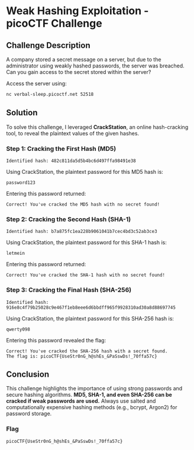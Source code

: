 # Weak Hashing Exploitation - picoCTF Challenge

## Challenge Description
A company stored a secret message on a server, but due to the administrator using weakly hashed passwords, the server was breached. Can you gain access to the secret stored within the server?

Access the server using:
```sh
nc verbal-sleep.picoctf.net 52518
```

## Solution
To solve this challenge, I leveraged **CrackStation**, an online hash-cracking tool, to reveal the plaintext values of the given hashes.

### Step 1: Cracking the First Hash (MD5)
```
Identified hash: 482c811da5d5b4bc6d497ffa98491e38
```
Using CrackStation, the plaintext password for this MD5 hash is:
```
password123
```
Entering this password returned:
```
Correct! You've cracked the MD5 hash with no secret found!
```

### Step 2: Cracking the Second Hash (SHA-1)
```
Identified hash: b7a875fc1ea228b9061041b7cec4bd3c52ab3ce3
```
Using CrackStation, the plaintext password for this SHA-1 hash is:
```
letmein
```
Entering this password returned:
```
Correct! You've cracked the SHA-1 hash with no secret found!
```

### Step 3: Cracking the Final Hash (SHA-256)
```
Identified hash: 916e8c4f79b25028c9e467f1eb8eee6d6bbdff965f9928310ad30a8d88697745
```
Using CrackStation, the plaintext password for this SHA-256 hash is:
```
qwerty098
```
Entering this password revealed the flag:
```
Correct! You've cracked the SHA-256 hash with a secret found.
The flag is: picoCTF{UseStr0nG_h@shEs_&PaSswDs!_70ffa57c}
```

## Conclusion
This challenge highlights the importance of using strong passwords and secure hashing algorithms. **MD5, SHA-1, and even SHA-256 can be cracked if weak passwords are used.** Always use salted and computationally expensive hashing methods (e.g., bcrypt, Argon2) for password storage.

### Flag
```
picoCTF{UseStr0nG_h@shEs_&PaSswDs!_70ffa57c}
```

